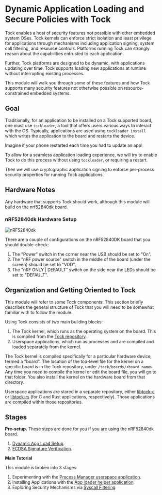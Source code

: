 # Dynamic Application Loading and Secure Policies with Tock

Tock enables a host of security features not possible with other embedded system
OSes. Tock kernels can enforce strict isolation and least privilege for
applications through mechanisms including application signing, system call
filtering, and resource controls. Platforms running Tock can strongly reason
about the capabilities entrusted to each application.

Further, Tock platforms are designed to be dynamic, with applications updating
over time. Tock supports loading new applications at runtime without
interrupting existing processes.

This module will walk you through some of these features and how Tock supports
many security features not otherwise possible on resource-constrained embedded
systems.

## Goal

Traditionally, for an application to be installed on a Tock supported board, one
must use `tockloader`, a tool that offers users various ways to interact with
the OS. Typically, applications are used using `tockloader install` which writes
the application to the board and restarts the device.

Imagine if your phone restarted each time you had to update an app!

To allow for a seamless application loading experience, we will try to enable
Tock to do this process without using `tockloader`, or requiring a restart.

Then we will use cryptographic application signing to enforce per-process
security properties for running Tock applications.

## Hardware Notes

Any hardware that supports Tock should work, although this module will build on
the nrf52840dk board.

### nRF52840dk Hardware Setup

![nRF52840dk](../../imgs/nrf52840dk.jpg)

There are a couple of configurations on the nRF52840DK board that you should
double-check:

1. The "Power" switch in the corner near the USB should be set to "On".
2. The "nRF power source" switch in the middle of the board (under the screen)
   should be set to "VDD".
3. The "nRF ONLY | DEFAULT" switch on the side near the LEDs should be set to
   "DEFAULT".

## Organization and Getting Oriented to Tock

This module will refer to some Tock components. This section briefly describes
the general structure of Tock that you will need to be somewhat familiar with to
follow the module.

Using Tock consists of two main building blocks:

1. The Tock kernel, which runs as the operating system on the board. This is
   compiled from the [Tock repository](https://github.com/tock/tock).
2. Userspace applications, which run as processes and are compiled and loaded
   separately from the kernel.

The Tock kernel is compiled specifically for a particular hardware device,
termed a "board". The location of the top-level file for the kernel on a
specific board is in the Tock repository, under `/tock/boards/<board name>`. Any
time you need to compile the kernel or edit the board file, you will go to that
folder. You also install the kernel on the hardware board from that directory.

Userspace applications are stored in a separate repository, either
[libtock-c](https://github.com/tock/libtock-c) or
[libtock-rs](https://github.com/tock/libtock-rs) (for C and Rust applications,
respectively). Those applications are compiled within those repositories.

## Stages

**Pre-setup.** These steps are done for you if you are using the nRF52840dk
board.

1. [Dynamic App Load Setup](../setup/dynamic-app-loading.md).
2. [ECDSA Signature Verification](../setup/ecdsa.md).

**Main Tutorial**

This module is broken into 3 stages:

1. Experimenting with the
   [Process Manager userspace application](./process-manager.md).
2. Installing Applications with the
   [App loader helper application](./app-loader.md).
3. Exploring Security Mechanisms via [Syscall Filtering](./snooping.md)
